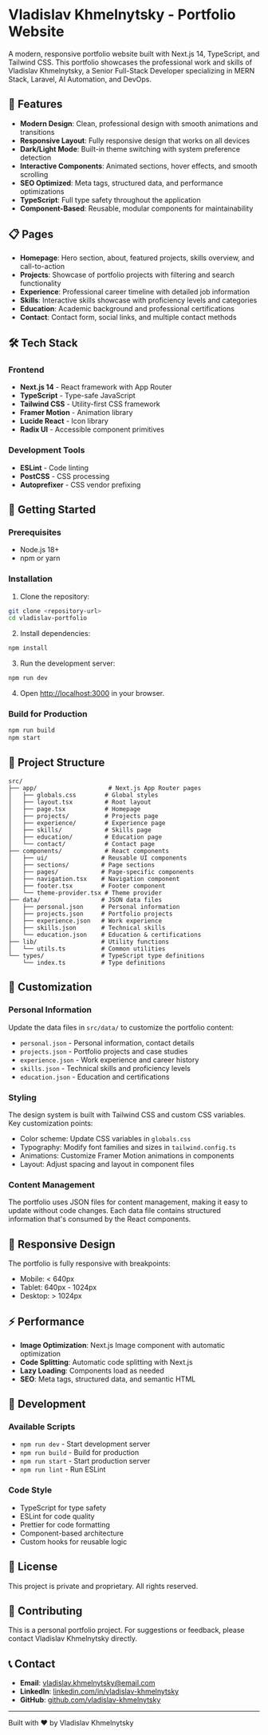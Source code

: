 # Vladislav Khmelnytsky - Portfolio Website

A modern, responsive portfolio website built with Next.js 14, TypeScript, and Tailwind CSS. This portfolio showcases the professional work and skills of Vladislav Khmelnytsky, a Senior Full-Stack Developer specializing in MERN Stack, Laravel, AI Automation, and DevOps.

## 🚀 Features

- **Modern Design**: Clean, professional design with smooth animations and transitions
- **Responsive Layout**: Fully responsive design that works on all devices
- **Dark/Light Mode**: Built-in theme switching with system preference detection
- **Interactive Components**: Animated sections, hover effects, and smooth scrolling
- **SEO Optimized**: Meta tags, structured data, and performance optimizations
- **TypeScript**: Full type safety throughout the application
- **Component-Based**: Reusable, modular components for maintainability

## 📋 Pages

- **Homepage**: Hero section, about, featured projects, skills overview, and call-to-action
- **Projects**: Showcase of portfolio projects with filtering and search functionality
- **Experience**: Professional career timeline with detailed job information
- **Skills**: Interactive skills showcase with proficiency levels and categories
- **Education**: Academic background and professional certifications
- **Contact**: Contact form, social links, and multiple contact methods

## 🛠️ Tech Stack

### Frontend
- **Next.js 14** - React framework with App Router
- **TypeScript** - Type-safe JavaScript
- **Tailwind CSS** - Utility-first CSS framework
- **Framer Motion** - Animation library
- **Lucide React** - Icon library
- **Radix UI** - Accessible component primitives

### Development Tools
- **ESLint** - Code linting
- **PostCSS** - CSS processing
- **Autoprefixer** - CSS vendor prefixing

## 🚀 Getting Started

### Prerequisites

- Node.js 18+ 
- npm or yarn

### Installation

1. Clone the repository:
```bash
git clone <repository-url>
cd vladislav-portfolio
```

2. Install dependencies:
```bash
npm install
```

3. Run the development server:
```bash
npm run dev
```

4. Open [http://localhost:3000](http://localhost:3000) in your browser.

### Build for Production

```bash
npm run build
npm start
```

## 📁 Project Structure

```
src/
├── app/                    # Next.js App Router pages
│   ├── globals.css        # Global styles
│   ├── layout.tsx         # Root layout
│   ├── page.tsx           # Homepage
│   ├── projects/          # Projects page
│   ├── experience/        # Experience page
│   ├── skills/            # Skills page
│   ├── education/         # Education page
│   └── contact/           # Contact page
├── components/            # React components
│   ├── ui/               # Reusable UI components
│   ├── sections/         # Page sections
│   ├── pages/            # Page-specific components
│   ├── navigation.tsx    # Navigation component
│   ├── footer.tsx        # Footer component
│   └── theme-provider.tsx # Theme provider
├── data/                 # JSON data files
│   ├── personal.json     # Personal information
│   ├── projects.json     # Portfolio projects
│   ├── experience.json   # Work experience
│   ├── skills.json       # Technical skills
│   └── education.json    # Education & certifications
├── lib/                  # Utility functions
│   └── utils.ts          # Common utilities
└── types/                # TypeScript type definitions
    └── index.ts          # Type definitions
```

## 🎨 Customization

### Personal Information
Update the data files in `src/data/` to customize the portfolio content:

- `personal.json` - Personal information, contact details
- `projects.json` - Portfolio projects and case studies
- `experience.json` - Work experience and career history
- `skills.json` - Technical skills and proficiency levels
- `education.json` - Education and certifications

### Styling
The design system is built with Tailwind CSS and custom CSS variables. Key customization points:

- Color scheme: Update CSS variables in `globals.css`
- Typography: Modify font families and sizes in `tailwind.config.ts`
- Animations: Customize Framer Motion animations in components
- Layout: Adjust spacing and layout in component files

### Content Management
The portfolio uses JSON files for content management, making it easy to update without code changes. Each data file contains structured information that's consumed by the React components.

## 📱 Responsive Design

The portfolio is fully responsive with breakpoints:
- Mobile: < 640px
- Tablet: 640px - 1024px
- Desktop: > 1024px

## ⚡ Performance

- **Image Optimization**: Next.js Image component with automatic optimization
- **Code Splitting**: Automatic code splitting with Next.js
- **Lazy Loading**: Components load as needed
- **SEO**: Meta tags, structured data, and semantic HTML

## 🔧 Development

### Available Scripts

- `npm run dev` - Start development server
- `npm run build` - Build for production
- `npm run start` - Start production server
- `npm run lint` - Run ESLint

### Code Style

- TypeScript for type safety
- ESLint for code quality
- Prettier for code formatting
- Component-based architecture
- Custom hooks for reusable logic

## 📄 License

This project is private and proprietary. All rights reserved.

## 🤝 Contributing

This is a personal portfolio project. For suggestions or feedback, please contact Vladislav Khmelnytsky directly.

## 📞 Contact

- **Email**: vladislav.khmelnytsky@email.com
- **LinkedIn**: [linkedin.com/in/vladislav-khmelnytsky](https://linkedin.com/in/vladislav-khmelnytsky)
- **GitHub**: [github.com/vladislav-khmelnytsky](https://github.com/vladislav-khmelnytsky)

---

Built with ❤️ by Vladislav Khmelnytsky
